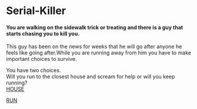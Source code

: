 # Serial-Killer
#### You are walking on the sidewalk trick or treating and there is a guy that starts chasing you to kill you.   
This guy has been on the news for weeks that he will go after anyone he feels like going after.While you are running away from him you have to make important choices to survive.
 
You have two choices.   
Will you run to the closest house and scream for help or will you keep running?   
[HOUSE](scene-files/run-to-house.md)                        


[RUN](running.md)